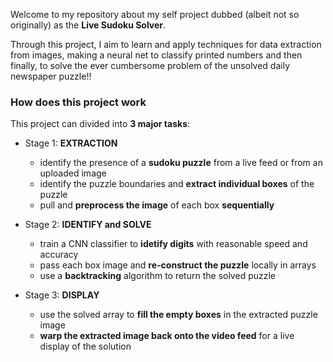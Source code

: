 Welcome to my repository about my self project dubbed (albeit not so originally) as the **Live Sudoku Solver**.

Through this project, I aim to learn and apply techniques for data extraction from images, making a neural net to classify printed numbers and then finally, to solve the ever cumbersome problem of the unsolved daily newspaper puzzle!!

### How does this project work
This project can divided into **3 major tasks**:
- Stage 1: **EXTRACTION**
  * identify the presence of a **sudoku puzzle** from a live feed or from an uploaded image
  * identify the puzzle boundaries and **extract individual boxes** of the puzzle
  * pull and **preprocess the image** of each box **sequentially**
 
- Stage 2: **IDENTIFY and SOLVE**
  * train a CNN classifier to **idetify digits** with reasonable speed and accuracy
  * pass each box image and **re-construct the puzzle** locally in arrays
  * use a **backtracking** algorithm to return the solved puzzle

- Stage 3: **DISPLAY**
  * use the solved array to **fill the empty boxes** in the extracted puzzle image
  * **warp the extracted image back onto the video feed** for a live display of the solution
